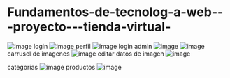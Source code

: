 # Fundamentos-de-tecnolog-a-web---proyecto---tienda-virtual-
![image](https://github.com/Bjohan23/Fundamentos-de-tecnolog-a-web---proyecto---tienda-virtual-/assets/83877227/8c9e51db-a516-403c-827c-763c4a8c8a08)
login 
![image](https://github.com/Bjohan23/Fundamentos-de-tecnolog-a-web---proyecto---tienda-virtual-/assets/83877227/18a03f80-ec10-4ee4-b333-9e6ab7bc3a8e)
perfil 
![image](https://github.com/Bjohan23/Fundamentos-de-tecnolog-a-web---proyecto---tienda-virtual-/assets/83877227/276aa461-f054-4a39-9497-e897d3db68ca)
login admin
![image](https://github.com/Bjohan23/Fundamentos-de-tecnolog-a-web---proyecto---tienda-virtual-/assets/83877227/e68174d7-b239-44ee-a060-4cc3adb65934)
![image](https://github.com/Bjohan23/Fundamentos-de-tecnolog-a-web---proyecto---tienda-virtual-/assets/83877227/fd6246e1-fabe-4fab-9798-86da7f76f2a5)
carrusel de imagenes 
![image](https://github.com/Bjohan23/Fundamentos-de-tecnolog-a-web---proyecto---tienda-virtual-/assets/83877227/ff4d69e6-87ac-48f1-9a49-d98be0faa751)
editar datos de  imagen
![image](https://github.com/Bjohan23/Fundamentos-de-tecnolog-a-web---proyecto---tienda-virtual-/assets/83877227/bb235a4d-a1b5-4e5f-8696-16d7b23f147f)

categorias 
![image](https://github.com/Bjohan23/Fundamentos-de-tecnolog-a-web---proyecto---tienda-virtual-/assets/83877227/d00b1b14-f0a4-42a7-b7ca-96d64a7a7166)
productos 
![image](https://github.com/Bjohan23/Fundamentos-de-tecnolog-a-web---proyecto---tienda-virtual-/assets/83877227/9501c9ec-72d7-4735-aa36-d537464690e4)
